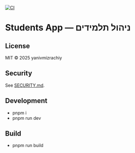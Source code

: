 [![CI](https://github.com/yanivmizrachiy/students-app/actions/workflows/ci.yml/badge.svg)](https://github.com/yanivmizrachiy/students-app/actions/workflows/ci.yml)

# Students App — ניהול תלמידים

## License
MIT © 2025 yanivmizrachiy

## Security
See [SECURITY.md](SECURITY.md).

## Development
- pnpm i
- pnpm run dev

## Build
- pnpm run build
